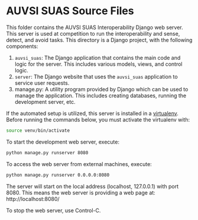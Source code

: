 AUVSI SUAS Source Files
================================================================================

This folder contains the AUVSI SUAS Interoperability Django web server. This
server is used at competition to run the interoperability and sense, detect,
and avoid tasks.  This directory is a Django project, with the following
components:

  1. `auvsi_suas`: The Django application that contains the main code and logic
        for the server. This includes various models, views, and control logic.
  2. `server`: The Django website that uses the `auvsi_suas` application
        to service user requests.
  3. manage.py: A utility program provided by Django which can be used to manage
        the application. This includes creating databases, running the
        development server, etc.

If the automated setup is utilized, this server is installed in a
[virtualenv](https://virtualenv.pypa.io/en/latest/). Before running the
commands below, you must activate the virtualenv with:

```sh
source venv/bin/activate
```

To start the development web server, execute:

``` sh
python manage.py runserver 8080
```

To access the web server from external machines, execute:

``` sh
python manage.py runserver 0.0.0.0:8080
```

The server will start on the local address (localhost, 127.0.0.1) with port
8080. This means the web server is providing a web page at:
http://localhost:8080/

To stop the web server, use Control-C.
